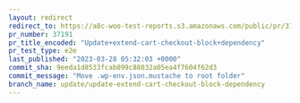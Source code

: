 ```yaml
---
layout: redirect
redirect_to: https://a8c-woo-test-reports.s3.amazonaws.com/public/pr/37191/e2e/index.html
pr_number: 37191
pr_title_encoded: "Update+extend-cart-checkout-block+dependency"
pr_test_type: e2e
last_published: "2023-03-28 05:32:03 +0000"
commit_sha: 9eeda1d8533fcab099c88032a05ea4f7604f62d3
commit_message: "Move .wp-env.json.mustache to root folder"
branch_name: update/update-extend-cart-checkout-block-dependency
---
```

